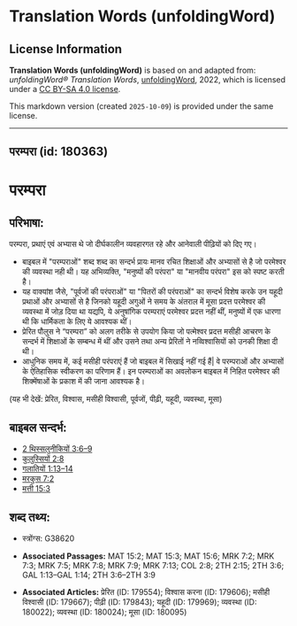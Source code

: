 # Translation Words (unfoldingWord)

## License Information

**Translation Words (unfoldingWord)** is based on and adapted from: _unfoldingWord® Translation Words_, [unfoldingWord](https://unfoldingword.org/utw), 2022, which is licensed under a [CC BY-SA 4.0 license](https://creativecommons.org/licenses/by-sa/4.0/legalcode.en).

This markdown version (created `2025-10-09`) is provided under the same license.



--------------------------------

## परम्परा (id: 180363)

परम्परा
=======

परिभाषा:
--------

परम्परा, प्रथाएं एवं अभ्यास थे जो दीर्घकालीन व्यवहारगत रहे और आनेवाली पीढ़ियों को दिए गए।

* बाइबल में "परम्पराओं" शब्द शब्द का सन्दर्भ प्रायः मानव रचित शिक्षाओं और अभ्यासों से है जो परमेश्वर की व्यवस्था नही थी। यह अभिव्यक्ति, "मनुष्यों की परंपरा" या "मानवीय परंपरा" इस को स्पष्ट करती है।
* यह वाक्यांश जैसे, "पूर्वजों की परंपराओं" या "पितरों की परंपराओं" का सन्दर्भ विशेष करके उन यहूदी प्रथाओं और अभ्यासों से है जिनको यहूदी अगुओं ने समय के अंतराल में मूसा प्रदत्त परमेश्वर की व्यवस्था में जोड़ दिया था यद्यपि, ये अनुषांगिक परम्पराएं परमेश्वर प्रदत्त नहीं थीं, मनुष्यों में एक धारणा थी कि धार्मिकता के लिए ये आवश्यक थीं।
* प्रेरित पौलुस ने “परम्परा” को अलग तरीके से उपयोग किया जो पत्मेश्वर प्रदत्त मसीही आचरण के सन्दर्भ में शिक्षाओं के सम्बन्ध में थीं और उसने तथा अन्य प्रेरितों ने नव्विश्वासियों को उनकी शिक्षा दी थी।
* आधुनिक समय में, कई मसीही परंपराएं हैं जो बाइबल में सिखाई नहीं गई हैं\| वे परम्पराओं और अभ्यासों के ऐतिहासिक स्वीकरण का परिणाम हैं। इन परम्पराओं का अवलोकन बाइबल में निहित परमेश्वर की शिक्मेंषाओं के प्रकाश में की जाना आवश्यक है।

(यह भी देखें: प्रेरित, विश्वास, मसीही विश्वासी, पूर्वजों, पीढ़ी, यहूदी, व्यवस्था, मूसा)

बाइबल सन्दर्भ:
--------------

* [2 थिस्सलुनीकियों 3:6–9](https://ref.ly/2Thess0:0)
* [कुलुस्सियों 2:8](https://ref.ly/Col2:8)
* [गलातियों 1:13–14](https://ref.ly/Gal1:13-Gal1:14)
* [मरकुस 7:2](https://ref.ly/Mark7:2)
* [मत्ती 15:3](https://ref.ly/Matt15:3)

शब्द तथ्य:
----------

* स्त्रोंग्स: G38620

* **Associated Passages:** MAT 15:2; MAT 15:3; MAT 15:6; MRK 7:2; MRK 7:3; MRK 7:5; MRK 7:8; MRK 7:9; MRK 7:13; COL 2:8; 2TH 2:15; 2TH 3:6; GAL 1:13–GAL 1:14; 2TH 3:6–2TH 3:9
* **Associated Articles:** प्रेरित (ID: 179554); विश्वास करना (ID: 179606); मसीही विश्वासी (ID: 179667); पीढ़ी (ID: 179843); यहूदी (ID: 179969); व्यवस्था (ID: 180022); व्यवस्था (ID: 180024); मूसा (ID: 180095)

